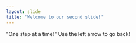 ```yaml
---
layout: slide
title: "Welcome to our second slide!"
---
```

"One step at a time!"
Use the left arrow to go back!
